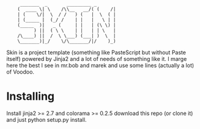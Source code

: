 ```
	 _______  _       _________ _       
	(  ____ \| \    /\\__   __/( (    /|
	| (    \/|  \  / /   ) (   |  \  ( |
	| (_____ |  (_/ /    | |   |   \ | |
	(_____  )|   _ (     | |   | (\ \) |
	      ) ||  ( \ \    | |   | | \   |
	/\____) ||  /  \ \___) (___| )  \  |
	\_______)|_/    \/\_______/|/    )_)

```                                    
Skin is a project template (something like PasteScript but without Paste itself) powered by Jinja2 and a lot of needs of something like it.
I marge here the best I see in mr.bob and marek and use some lines (actually a lot) of Voodoo.

Installing
==========

Install jinja2 >= 2.7 and colorama >= 0.2.5
download this repo (or clone it) and just python setup.py install.



